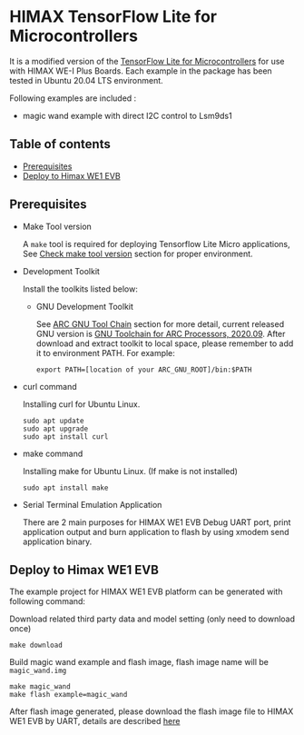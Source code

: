 # HIMAX TensorFlow Lite for Microcontrollers
It is a modified version of the [TensorFlow Lite for Microcontrollers](https://github.com/tensorflow/tflite-micro) for use with HIMAX WE-I Plus Boards. Each example in the package has been tested in Ubuntu 20.04 LTS environment.

Following examples are included :
- magic wand example with direct I2C control to Lsm9ds1
  
## Table of contents
  - [Prerequisites](#prerequisites)
  - [Deploy to Himax WE1 EVB](#deploy-to-himax-we1-evb)


## Prerequisites
- Make Tool version
  
  A `make` tool is required for deploying Tensorflow Lite Micro applications, See
[Check make tool version](https://github.com/tensorflow/tflite-micro/tree/main/tensorflow/lite/micro/tools/make/targets/arc#make-tool)
section for proper environment.

- Development Toolkit
  
  Install the toolkits listed below:

  - GNU Development Toolkit

    See
[ARC GNU Tool Chain](https://github.com/foss-for-synopsys-dwc-arc-processors/toolchain) section for more detail, current released GNU version is [GNU Toolchain for ARC Processors, 2020.09](https://github.com/foss-for-synopsys-dwc-arc-processors/toolchain/releases/download/arc-2020.09-release/arc_gnu_2020.09_prebuilt_elf32_le_linux_install.tar.gz). After download and extract toolkit to local space, please remember to add it to environment PATH. For example:

    ```
    export PATH=[location of your ARC_GNU_ROOT]/bin:$PATH
    ```

- curl command
  
  Installing curl for Ubuntu Linux.
  ```
  sudo apt update
  sudo apt upgrade
  sudo apt install curl
  ```
- make command
  
  Installing make for Ubuntu Linux. (If make is not installed)
  ```
  sudo apt install make
  ```
- Serial Terminal Emulation Application

  There are 2 main purposes for HIMAX WE1 EVB Debug UART port, print application output and burn application to flash by using xmodem send application binary.

## Deploy to Himax WE1 EVB

The example project for HIMAX WE1 EVB platform can be generated with following command:

Download related third party data and model setting (only need to download once)

```
make download
```

Build magic wand example and flash image, flash image name will be `magic_wand.img`

```
make magic_wand
make flash example=magic_wand
```

After flash image generated, please download the flash image file to HIMAX WE1 EVB by UART, details are described [here](https://github.com/HimaxWiseEyePlus/bsp_tflu/tree/master/HIMAX_WE1_EVB_user_guide#flash-image-update-at-linux-environment)

